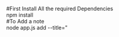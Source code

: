 #First Install All the required Dependencies <br />
npm install <br />
#To Add a note <br />
node app.js add --title="<title name>" --body="<body of note>" <br />
#To know the List of Notes <br />
node app.js list <br />
#To remove a node <br />
node app.js remove --title="<title name>" <br />
#To read Nodes <br />
node app.js read --title="<title name>" <br />

